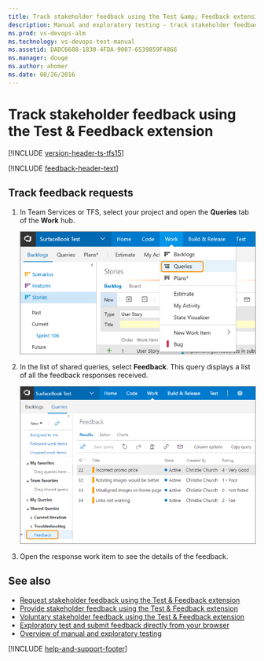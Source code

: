 ```yaml
---
title: Track stakeholder feedback using the Test &amp; Feedback extension
description: Manual and exploratory testing - track stakeholder feedback in Visual Studio Team Services (VSTS) or Team Foundation Server (TFS) using the Exploratory Testing browser extension
ms.prod: vs-devops-alm
ms.technology: vs-devops-test-manual
ms.assetid: DADC6608-1830-4FDA-9007-6539859F4866
ms.manager: douge
ms.author: ahomer
ms.date: 08/26/2016
---
```


# Track stakeholder feedback using the Test &amp; Feedback extension
 
[!INCLUDE [version-header-ts-tfs15](../../_shared/version-header-ts-tfs15.md)] 

[!INCLUDE [feedback-header-text](_shared/feedback-header-text.md)] 

<a name="track"></a>
## Track feedback requests

1. In Team Services or TFS, select your project and open 
   the **Queries** tab of the **Work** hub.

   ![Opening the Queries tab of the Work hub](_img/track-stakeholder-feedback/track-stakeholder-feedback-30.png)

1. In the list of shared queries, select **Feedback**. 
   This query displays a list of all the feedback responses received.

   ![Viewing the feedback responses](_img/track-stakeholder-feedback/track-stakeholder-feedback-31.png)

1. Open the response work item to see the details of the feedback.

## See also

* [Request stakeholder feedback using the Test &amp; Feedback extension](request-stakeholder-feedback.md#request)
* [Provide stakeholder feedback using the Test &amp; Feedback extension](provide-stakeholder-feedback.md#provide)
* [Voluntary stakeholder feedback using the Test &amp; Feedback extension](voluntary-stakeholder-feedback.md#voluntary)
* [Exploratory test and submit feedback directly from your browser](../getting-started/perform-exploratory-tests.md)
* [Overview of manual and exploratory testing](../index.md)

[!INCLUDE [help-and-support-footer](../../_shared/help-and-support-footer.md)] 
